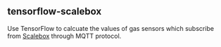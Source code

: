 ## tensorflow-scalebox

Use TensorFlow to calcuate the values of gas sensors which subscribe from [Scalebox](https://github.com/WakeupTsai/SmartAmericaSensors) through MQTT protocol.
